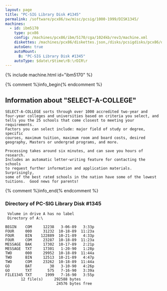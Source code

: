```yaml
---
layout: page
title: "PC-SIG Library Disk #1345"
permalink: /software/pcx86/sw/misc/pcsig/1000-1999/DISK1345/
machines:
  - id: ibm5170
    type: pcx86
    config: /machines/pcx86/ibm/5170/cga/1024kb/rev3/machine.xml
    diskettes: /machines/pcx86/diskettes.json,/disks/pcsigdisks/pcx86/diskettes.json
    autoGen: true
    autoMount:
      B: "PC-SIG Library Disk #1345"
    autoType: $date\r$time\rB:\rDIR\r
---
```


{% include machine.html id="ibm5170" %}

{% comment %}info_begin{% endcomment %}

## Information about "SELECT-A-COLLEGE"

    SELECT-A-COLLEGE sorts through over 1000 accredited two-year and
    four-year colleges and universities based on criteria you select, and
    tells you the 25 schools that come closest to meeting your requirements.
    Factors you can select include: major field of study or degree, specific
    courses, maximum tuition, maximum room and board costs, desired
    geography, Masters or undergrad programs, and more.
    
    Processing takes around six minutes, and can save you hours of research.
    Includes an automatic letter-writing feature for contacting the schools
    to request further information and application materials.  Surprisingly,
    some of the best rated schools in the nation have some of the lowest
    tuitions.  Good news for parents!
{% comment %}info_end{% endcomment %}


### Directory of PC-SIG Library Disk #1345

     Volume in drive A has no label
     Directory of A:\

    BEGIN    COM     12238   3-06-89   3:33p
    FOUR     000     31232  10-18-89  11:23a
    FOUR     BIN    122889  10-21-89   4:33p
    FOUR     COM     23287  10-18-89  11:23a
    MESSAGE  BAK     17302  10-17-89   2:21p
    MESSAGE  TXT     17301   1-20-90   1:28p
    TWO      000     29952  10-18-89  11:44a
    TWO      BIN     12513  10-21-89   4:47p
    TWO      COM     23262  10-18-89  11:44a
    GO       BAT        38   3-10-90   4:26p
    GO       TXT       575   7-16-90   3:39a
    FILE1345 TXT      1999   7-16-90   3:55p
           12 file(s)     292588 bytes
                           24576 bytes free
